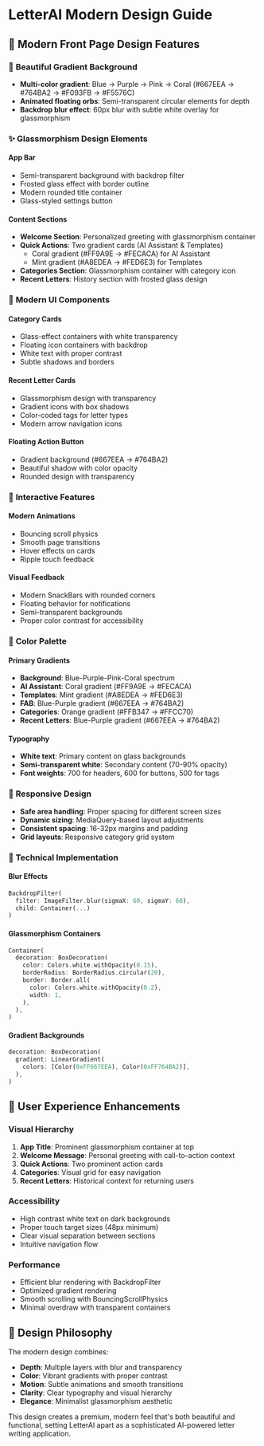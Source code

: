 # LetterAI Modern Design Guide

## 🎨 Modern Front Page Design Features

### 🌈 **Beautiful Gradient Background**
- **Multi-color gradient**: Blue → Purple → Pink → Coral (#667EEA → #764BA2 → #F093FB → #F5576C)
- **Animated floating orbs**: Semi-transparent circular elements for depth
- **Backdrop blur effect**: 60px blur with subtle white overlay for glassmorphism

### ✨ **Glassmorphism Design Elements**

#### **App Bar**
- Semi-transparent background with backdrop filter
- Frosted glass effect with border outline
- Modern rounded title container
- Glass-styled settings button

#### **Content Sections**
- **Welcome Section**: Personalized greeting with glassmorphism container
- **Quick Actions**: Two gradient cards (AI Assistant & Templates)
  - Coral gradient (#FF9A9E → #FECACA) for AI Assistant
  - Mint gradient (#A8EDEA → #FED6E3) for Templates
- **Categories Section**: Glassmorphism container with category icon
- **Recent Letters**: History section with frosted glass design

### 🎯 **Modern UI Components**

#### **Category Cards**
- Glass-effect containers with white transparency
- Floating icon containers with backdrop
- White text with proper contrast
- Subtle shadows and borders

#### **Recent Letter Cards**
- Glassmorphism design with transparency
- Gradient icons with box shadows
- Color-coded tags for letter types
- Modern arrow navigation icons

#### **Floating Action Button**
- Gradient background (#667EEA → #764BA2)
- Beautiful shadow with color opacity
- Rounded design with transparency

### 🚀 **Interactive Features**

#### **Modern Animations**
- Bouncing scroll physics
- Smooth page transitions
- Hover effects on cards
- Ripple touch feedback

#### **Visual Feedback**
- Modern SnackBars with rounded corners
- Floating behavior for notifications
- Semi-transparent backgrounds
- Proper color contrast for accessibility

### 🎨 **Color Palette**

#### **Primary Gradients**
- **Background**: Blue-Purple-Pink-Coral spectrum
- **AI Assistant**: Coral gradient (#FF9A9E → #FECACA)
- **Templates**: Mint gradient (#A8EDEA → #FED6E3)
- **FAB**: Blue-Purple gradient (#667EEA → #764BA2)
- **Categories**: Orange gradient (#FFB347 → #FFCC70)
- **Recent Letters**: Blue-Purple gradient (#667EEA → #764BA2)

#### **Typography**
- **White text**: Primary content on glass backgrounds
- **Semi-transparent white**: Secondary content (70-90% opacity)
- **Font weights**: 700 for headers, 600 for buttons, 500 for tags

### 📱 **Responsive Design**
- **Safe area handling**: Proper spacing for different screen sizes
- **Dynamic sizing**: MediaQuery-based layout adjustments
- **Consistent spacing**: 16-32px margins and padding
- **Grid layouts**: Responsive category grid system

### 🔧 **Technical Implementation**

#### **Blur Effects**
```dart
BackdropFilter(
  filter: ImageFilter.blur(sigmaX: 60, sigmaY: 60),
  child: Container(...)
)
```

#### **Glassmorphism Containers**
```dart
Container(
  decoration: BoxDecoration(
    color: Colors.white.withOpacity(0.15),
    borderRadius: BorderRadius.circular(20),
    border: Border.all(
      color: Colors.white.withOpacity(0.2),
      width: 1,
    ),
  ),
)
```

#### **Gradient Backgrounds**
```dart
decoration: BoxDecoration(
  gradient: LinearGradient(
    colors: [Color(0xFF667EEA), Color(0xFF764BA2)],
  ),
)
```

## 🎯 **User Experience Enhancements**

### **Visual Hierarchy**
1. **App Title**: Prominent glassmorphism container at top
2. **Welcome Message**: Personal greeting with call-to-action context
3. **Quick Actions**: Two prominent action cards
4. **Categories**: Visual grid for easy navigation
5. **Recent Letters**: Historical context for returning users

### **Accessibility**
- High contrast white text on dark backgrounds
- Proper touch target sizes (48px minimum)
- Clear visual separation between sections
- Intuitive navigation flow

### **Performance**
- Efficient blur rendering with BackdropFilter
- Optimized gradient rendering
- Smooth scrolling with BouncingScrollPhysics
- Minimal overdraw with transparent containers

## 🌟 **Design Philosophy**
The modern design combines:
- **Depth**: Multiple layers with blur and transparency
- **Color**: Vibrant gradients with proper contrast
- **Motion**: Subtle animations and smooth transitions
- **Clarity**: Clear typography and visual hierarchy
- **Elegance**: Minimalist glassmorphism aesthetic

This design creates a premium, modern feel that's both beautiful and functional, setting LetterAI apart as a sophisticated AI-powered letter writing application.
